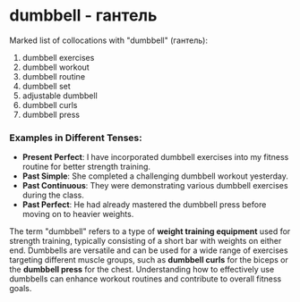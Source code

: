 # dumbbell - гантель

Marked list of collocations with "dumbbell" (гантель):

1. dumbbell exercises  
2. dumbbell workout  
3. dumbbell routine  
4. dumbbell set  
5. adjustable dumbbell  
6. dumbbell curls  
7. dumbbell press  

### Examples in Different Tenses:

- **Present Perfect**: I have incorporated dumbbell exercises into my fitness routine for better strength training.  
- **Past Simple**: She completed a challenging dumbbell workout yesterday.  
- **Past Continuous**: They were demonstrating various dumbbell exercises during the class.  
- **Past Perfect**: He had already mastered the dumbbell press before moving on to heavier weights.  

The term "dumbbell" refers to a type of **weight training equipment** used for strength training, typically consisting of a short bar with weights on either end. Dumbbells are versatile and can be used for a wide range of exercises targeting different muscle groups, such as **dumbbell curls** for the biceps or the **dumbbell press** for the chest. Understanding how to effectively use dumbbells can enhance workout routines and contribute to overall fitness goals.
